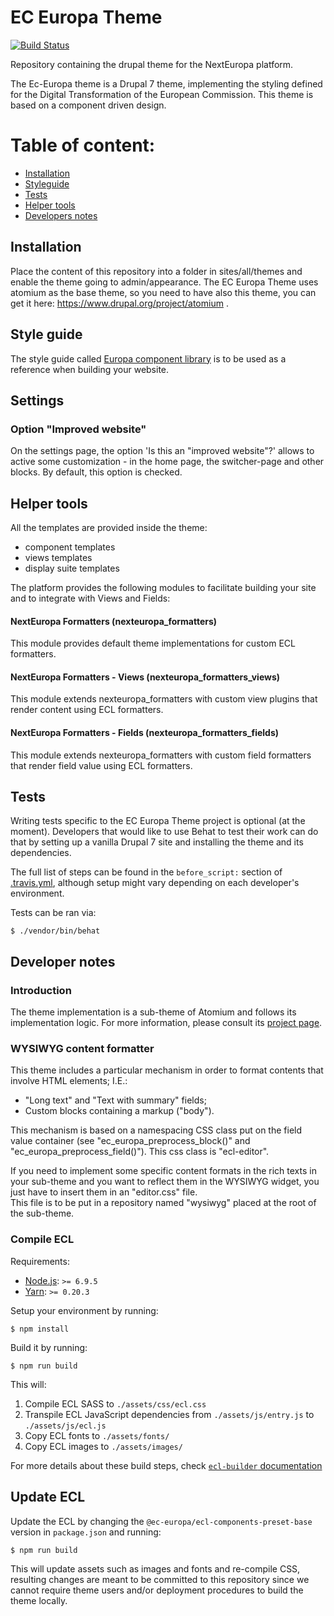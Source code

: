 # EC Europa Theme

[![Build Status](https://travis-ci.org/ec-europa/ec_europa.svg?branch=master)](https://travis-ci.org/ec-europa/ec_europa)

Repository containing the drupal theme for the NextEuropa platform.

The Ec-Europa theme is a Drupal 7 theme, implementing the styling defined for
the Digital Transformation of the European Commission.
This theme is based on a component driven design.

Table of content:
=================
- [Installation](#a-installation)
- [Styleguide](#styleguide)
- [Tests](#tests)
- [Helper tools](#helper-tools)
- [Developers notes](#developers-notes)

## Installation

Place the content of this repository into a folder in sites/all/themes and enable the theme going to admin/appearance.
The EC Europa Theme uses atomium as the base theme, so you need to have also 
this theme, you can get it here: https://www.drupal.org/project/atomium .

## Style guide

The style guide called [Europa component library](https://ec-europa.github.io/europa-component-library)
 is to be used as a reference when building your website.

## Settings

### Option "Improved website"

On the settings page, the option 'Is this an "improved website"?' allows to
active some customization - in the home page, the switcher-page and other 
blocks.
By default, this option is checked.

## Helper tools

All the templates are provided inside the theme:

 - component templates
 - views templates
 - display suite templates

The platform provides the following modules to facilitate building your site and to integrate with Views and Fields:

#### NextEuropa Formatters (nexteuropa_formatters)

This module provides default theme implementations for custom ECL formatters.

#### NextEuropa Formatters - Views (nexteuropa_formatters_views)

This module extends nexteuropa_formatters with custom view plugins that
render content using ECL formatters.

#### NextEuropa Formatters - Fields (nexteuropa_formatters_fields)

This module extends nexteuropa_formatters with custom field formatters that
render field value using ECL formatters.

## Tests

Writing tests specific to the EC Europa Theme project is optional (at the moment). Developers that would like to use
Behat to test their work can do that by setting up a vanilla Drupal 7 site and installing the theme and its dependencies.

The full list of steps can be found in the `before_script:` section of [.travis.yml](.travis.yml), although setup might
vary depending on each developer's environment.

Tests can be ran via:

```
$ ./vendor/bin/behat
```

## Developer notes

### Introduction

The theme implementation is a sub-theme of Atomium and follows its implementation logic.
For more information, please consult its [project page](https://www.drupal.org/project/atomium).

### WYSIWYG content formatter

This theme includes a particular mechanism in order to format contents that involve HTML elements; I.E.:
* "Long text" and "Text with summary" fields;
* Custom blocks containing a markup ("body").

This mechanism is based on a namespacing CSS class put on the field value container (see "ec_europa_preprocess_block()"
and "ec_europa_preprocess_field()").
This css class is "ecl-editor".

If you need to implement some specific content formats in the rich texts in your sub-theme and you want to reflect them in the WYSIWYG widget,
you just have to insert them in an "editor.css" file.<br />
This file is to be put in a repository named "wysiwyg" placed at the root of the sub-theme.

### Compile ECL

Requirements:

- [Node.js](https://nodejs.org/en/): `>= 6.9.5`
- [Yarn](https://yarnpkg.com/en/): `>= 0.20.3`

Setup your environment by running:

```
$ npm install
```

Build it by running:

```
$ npm run build
```

This will:

1. Compile ECL SASS to `./assets/css/ecl.css`
2. Transpile ECL JavaScript dependencies from `./assets/js/entry.js` to `./assets/js/ecl.js`
3. Copy ECL fonts to `./assets/fonts/`
4. Copy ECL images to `./assets/images/`

For more details about these build steps, check [`ecl-builder` documentation](https://www.npmjs.com/package/@ec-europa/ecl-builder)

## Update ECL

Update the ECL by changing the `@ec-europa/ecl-components-preset-base` version in `package.json` and running:

```
$ npm run build
```

This will update assets such as images and fonts and re-compile CSS, resulting changes are meant to be committed to this
repository since we cannot require theme users and/or deployment procedures to build the theme locally.
